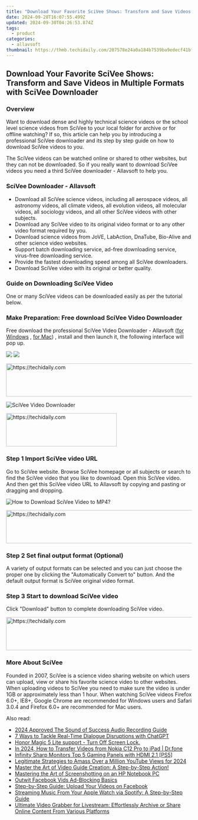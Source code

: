 ```yaml
---
title: "Download Your Favorite SciVee Shows: Transform and Save Videos in Multiple Formats with SciVee Downloader"
date: 2024-09-28T16:07:55.499Z
updated: 2024-09-30T04:26:53.874Z
tags:
  - product
categories:
  - allavsoft
thumbnail: https://thmb.techidaily.com/207578e24a0a184b7539ba9edecf41bf44046bb6668830fc6d1ed96db57dfa6c.png
---
```


## Download Your Favorite SciVee Shows: Transform and Save Videos in Multiple Formats with SciVee Downloader

### Overview

Want to download dense and highly technical science videos or the school level science videos from SciVee to your local folder for archive or for offline watching? If so, this article can help you by introducing a professional SciVee downloader and its step by step guide on how to download SciVee videos to you.

The SciVee videos can be watched online or shared to other websites, but they can not be downloaded. So if you really want to download SciVee videos you need a third SciVee downloader - Allavsoft to help you.

### SciVee Downloader - Allavsoft

* Download all SciVee science videos, including all aerospace videos, all astronomy videos, all climate videos, all evolution videos, all molecular videos, all sociology videos, and all other SciVee videos with other subjects.
* Download any SciVee video to its original video format or to any other video format required by you.
* Download science videos from JoVE, LabAction, DnaTube, Bio-Alive and other science video websites.
* Support batch downloading service, ad-free downloading service, virus-free downloading service.
* Provide the fastest downloading speed among all SciVee downloaders.
* Download SciVee video with its original or better quality.

### Guide on Downloading SciVee Video

One or many SciVee videos can be downloaded easily as per the tutorial below.

### Make Preparation: Free download SciVee Video Downloader

Free download the professional SciVee Video Downloader - Allavsoft ([for Windows](https://tools.techidaily.com/allavsoft/products/) , [for Mac](https://tools.techidaily.com/allavsoft/products/)) , install and then launch it, the following interface will pop up.

[![](https://www.allavsoft.com/how-to/../images/how-to/free-download-win.jpg)](https://tools.techidaily.com/allavsoft/products/) [![](https://www.allavsoft.com/how-to/../images/how-to/free-download-mac.jpg)](https://tools.techidaily.com/allavsoft/products/)

<!-- affiliate ads begin -->
<a href="https://25home.pxf.io/c/5597632/2148649/16836" target="_top" id="2148649">
  <img src="//a.impactradius-go.com/display-ad/16836-2148649" border="0" alt="https://techidaily.com" width="720" height="90"/>
</a>
<img height="0" width="0" src="https://25home.pxf.io/i/5597632/2148649/16836" style="position:absolute;visibility:hidden;" border="0" />
<!-- affiliate ads end -->

![SciVee Video Downloader](https://www.allavsoft.com/how-to/../images/allavsoft/screen-shot-600.jpg)

<!-- affiliate ads begin -->
<a href="https://aligracehair.sjv.io/c/5597632/1959773/19272" target="_top" id="1959773">
  <img src="//a.impactradius-go.com/display-ad/19272-1959773" border="0" alt="https://techidaily.com" width="300" height="90"/>
</a>
<img height="0" width="0" src="https://aligracehair.sjv.io/i/5597632/1959773/19272" style="position:absolute;visibility:hidden;" border="0" />
<!-- affiliate ads end -->

### Step 1 Import SciVee video URL

Go to SciVee website. Browse SciVee homepage or all subjects or search to find the SciVee video that you like to download. Open this SciVee video. And then get this SciVee video URL to Allavsoft by copying and pasting or dragging and dropping.

![How to Download SciVee Video to MP4?](https://www.allavsoft.com/how-to/../images/how-to/download-rtmp-video/download-rtmp-video.jpg)

<!-- affiliate ads begin -->
<a href="https://aligracehair.sjv.io/c/5597632/1886048/19272" target="_top" id="1886048">
  <img src="//a.impactradius-go.com/display-ad/19272-1886048" border="0" alt="https://techidaily.com" width="728" height="90"/>
</a>
<img height="0" width="0" src="https://aligracehair.sjv.io/i/5597632/1886048/19272" style="position:absolute;visibility:hidden;" border="0" />
<!-- affiliate ads end -->

### Step 2 Set final output format (Optional)

A variety of output formats can be selected and you can just choose the proper one by clicking the "Automatically Convert to" button. And the default output format is SciVee original video format.

### Step 3 Start to download SciVee video

Click "Download" button to complete downloading SciVee video.

<!-- affiliate ads begin -->
<a href="https://appsumo.8odi.net/c/5597632/2130874/7443" target="_top" id="2130874">
  <img src="//a.impactradius-go.com/display-ad/7443-2130874" border="0" alt="https://techidaily.com" width="728" height="90"/>
</a>
<img height="0" width="0" src="https://appsumo.8odi.net/i/5597632/2130874/7443" style="position:absolute;visibility:hidden;" border="0" />
<!-- affiliate ads end -->

### More About SciVee

Founded in 2007, SciVee is a science video sharing website on which users can upload, view or share his favorite science video to other websites. When uploading videos to SciVee you need to make sure the video is under 1GB or approximately less than 1 hour. When watching SciVee videos Firefox 6.0+, IE8+, Google Chrome are recommended for Windows users and Safari 3.0.4 and Firefox 6.0+ are recommended for Mac users.

<ins class="adsbygoogle"
     style="display:block"
     data-ad-format="autorelaxed"
     data-ad-client="ca-pub-7571918770474297"
     data-ad-slot="1223367746"></ins>

<ins class="adsbygoogle"
     style="display:block"
     data-ad-client="ca-pub-7571918770474297"
     data-ad-slot="8358498916"
     data-ad-format="auto"
     data-full-width-responsive="true"></ins>

<span class="atpl-alsoreadstyle">Also read:</span>
<div><ul>
<li><a href="https://some-skills.techidaily.com/2024-approved-the-sound-of-success-audio-recording-guide/"><u>2024 Approved The Sound of Success Audio Recording Guide</u></a></li>
<li><a href="https://tech-savvy.techidaily.com/7-ways-to-tackle-real-time-dialogue-disruptions-with-chatgpt/"><u>7 Ways to Tackle Real-Time Dialogue Disruptions with ChatGPT</u></a></li>
<li><a href="https://phone-solutions.techidaily.com/honor-magic-5-lite-support-turn-off-screen-lock-by-drfone-android-unlock-android-unlock/"><u>Honor Magic 5 Lite support - Turn Off Screen Lock.</u></a></li>
<li><a href="https://android-transfer.techidaily.com/in-2024-how-to-transfer-videos-from-nokia-c12-pro-to-ipad-drfone-by-drfone-transfer-from-android-transfer-from-android/"><u>In 2024, How to Transfer Videos from Nokia C12 Pro to iPad | Dr.fone</u></a></li>
<li><a href="https://on-screen-recording.techidaily.com/infinity-sharp-monitors-top-5-gaming-panels-with-hdmi-21-ps5/"><u>Infinity Sharp Monitors Top 5 Gaming Panels with HDMI 2.1 [PS5]</u></a></li>
<li><a href="https://youtube-stream.techidaily.com/legitimate-strategies-to-amass-over-a-million-youtube-views-for-2024/"><u>Legitimate Strategies to Amass Over a Million YouTube Views for 2024</u></a></li>
<li><a href="https://win-bits.techidaily.com/master-the-art-of-video-guide-creation-a-step-by-step-action/"><u>Master the Art of Video Guide Creation: A Step-by-Step Action!</u></a></li>
<li><a href="https://techtrends.techidaily.com/mastering-the-art-of-screenshotting-on-an-hp-notebook-pc/"><u>Mastering the Art of Screenshotting on an HP Notebook PC</u></a></li>
<li><a href="https://facebook-video-content.techidaily.com/outwit-facebook-vids-ad-blocking-basics/"><u>Outwit Facebook Vids Ad-Blocking Basics</u></a></li>
<li><a href="https://win-bits.techidaily.com/step-by-step-guide-upload-your-videos-on-facebook/"><u>Step-by-Step Guide: Upload Your Videos on Facebook</u></a></li>
<li><a href="https://win-bits.techidaily.com/streaming-music-from-your-apple-watch-via-spotify-a-step-by-step-guide/"><u>Streaming Music From Your Apple Watch via Spotify: A Step-by-Step Guide</u></a></li>
<li><a href="https://win-bits.techidaily.com/ultimate-video-grabber-for-livestream-effortlessly-archive-or-share-online-content-from-various-platforms/"><u>Ultimate Video Grabber for Livestream: Effortlessly Archive or Share Online Content From Various Platforms</u></a></li>
</ul></div>

